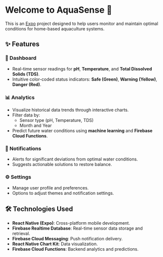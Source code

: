 # Welcome to AquaSense 👋

This is an [Expo](https://expo.dev) project designed to help users monitor and maintain optimal conditions for home-based aquaculture systems.

## ✨ Features

### 🌟 Dashboard
- Real-time sensor readings for **pH**, **Temperature**, and **Total Dissolved Solids (TDS)**.
- Intuitive color-coded status indicators: **Safe (Green)**, **Warning (Yellow)**, **Danger (Red)**.

### 📊 Analytics
- Visualize historical data trends through interactive charts.
- Filter data by:
  - Sensor type (pH, Temperature, TDS)
  - Month and Year
- Predict future water conditions using **machine learning** and **Firebase Cloud Functions**.

### 🔔 Notifications
- Alerts for significant deviations from optimal water conditions.
- Suggests actionable solutions to restore balance.

### ⚙️ Settings
- Manage user profile and preferences.
- Options to adjust themes and notification settings.

## 🛠 Technologies Used

- **React Native (Expo)**: Cross-platform mobile development.
- **Firebase Realtime Database**: Real-time sensor data storage and retrieval.
- **Firebase Cloud Messaging**: Push notification delivery.
- **React Native Chart Kit**: Data visualization.
- **Firebase Cloud Functions**: Backend analytics and predictions.